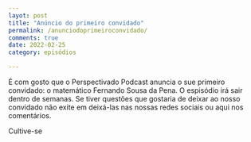 ```yaml
---
layot: post
title: "Anúncio do primeiro convidado"
permalink: /anunciodoprimeiroconvidado/
comments: true
date: 2022-02-25
category: episódios

---
```



É com gosto que o Perspectivado Podcast anuncia o sue primeiro convidado: o matemático Fernando Sousa da Pena.
O espisódio irá sair dentro de semanas.
Se tiver questões que gostaria de deixar ao nosso convidado não exite em deixá-las nas nossas redes sociais ou aqui nos comentários.

Cultive-se



